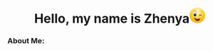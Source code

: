 <div align="center"><h1>Hello, my name is Zhenya<img src="i.webp" height="35" width="35"></h1></div>
<h3>About Me:</h3>
